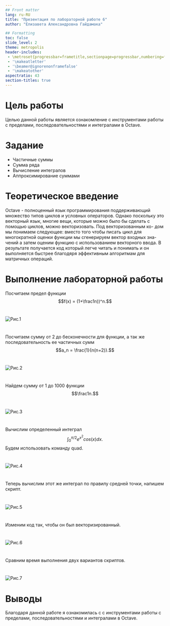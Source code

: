 ```yaml
---
## Front matter
lang: ru-RU
title: "Презентация по лабораторной работе 6"
author: "Елизавета Александровна Гайдамака"

## Formatting
toc: false
slide_level: 2
theme: metropolis
header-includes: 
 - \metroset{progressbar=frametitle,sectionpage=progressbar,numbering=fraction}
 - '\makeatletter'
 - '\beamer@ignorenonframefalse'
 - '\makeatother'
aspectratio: 43
section-titles: true
---
```


# Цель работы

Целью данной работы является ознакомление с инструментами работы с пределами, последовательностями и интегралами в Octave.


# Задание

- Частичные суммы
- Сумма ряда
- Вычисление интегралов
- Аппроксимирование суммами

# Теоретическое введение

Octave - полноценный язык программирования поддерживающий
множество типов циклов и условных операторов. Однако поскольку
это векторный язык, многие вещи, которые можно было бы сделать
с помощью циклов, можно векторизовать. Под векторизованным ко-
дом мы понимаем следующее: вместо того чтобы писать цикл для
многократной оценки функции мы сгенерируем вектор входных зна-
чений а затем оценим функцию с использованием векторного ввода.
В результате получается код который легче читать и понимать и он выполняется быстрее благодяря эффективным алгоритмам для матричных операций.

# Выполнение лабораторной работы

Посчитаем предел функции
$$f(x) = (1+\frac1n))^n.$$

#

![Рис.1](image\picture1.png)  

#

Посчитаем сумму от 2 до бесконечности для функции, а так же последовательность ее частичных сумм
$$a_n = \frac{1}{n(n+2)}.$$

#

![Рис.2](image\picture2.png)  

#

Найдем сумму от 1 до 1000 функции
$$\frac1n.$$

#

![Рис.3](image\picture3.png) 

#

Вычислим определенный интеграл
$$\int_{0}^{\pi /2}e^{x^{2}}cos(x)dx.$$
Будем использовать команду quad.

#

![Рис.4](image\picture4.png)  

#

Теперь вычислим этот же интеграл по правилу средней точки, напишем скрипт.

#

![Рис.5](image\picture5.png)

#

Изменим код так, чтобы он был векторизированный.

#

![Рис.6](image\picture6.png)  

#

Сравним время выполнения двух вариантов скриптов.

#

![Рис.7](image\picture7.png)  

# Выводы

Благодаря данной работе я ознакомилась с с инструментами работы с пределами, последовательностями и интегралами в Octave.

